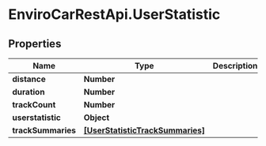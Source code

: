 # EnviroCarRestApi.UserStatistic

## Properties
Name | Type | Description | Notes
------------ | ------------- | ------------- | -------------
**distance** | **Number** |  | 
**duration** | **Number** |  | 
**trackCount** | **Number** |  | [optional] 
**userstatistic** | **Object** |  | [optional] 
**trackSummaries** | [**[UserStatisticTrackSummaries]**](UserStatisticTrackSummaries.md) |  | [optional] 
